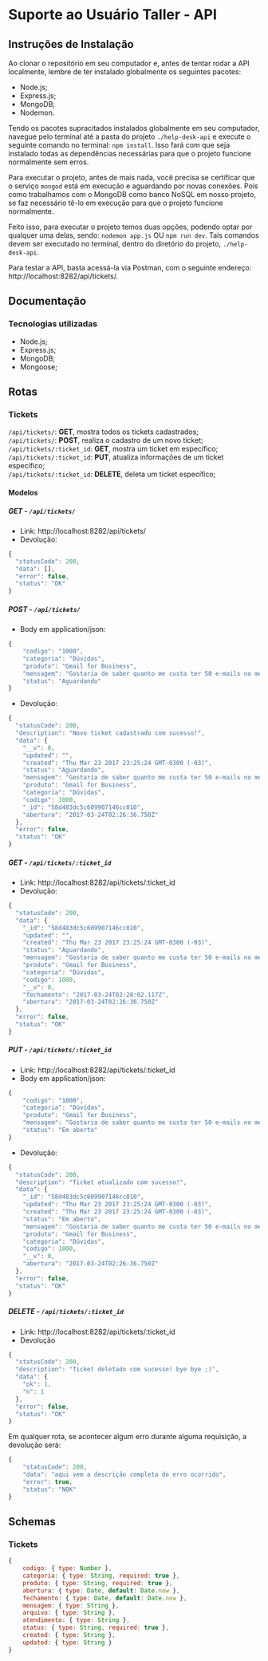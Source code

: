 # Suporte ao Usuário Taller - API

## Instruções de Instalação

Ao clonar o repositório em seu computador e, antes de tentar rodar a API localmente, lembre de ter instalado globalmente os seguintes pacotes:  

* Node.js;  
* Express.js;  
* MongoDB;  
* Nodemon.

Tendo os pacotes supracitados instalados globalmente em seu computador, navegue pelo terminal até a pasta do projeto `./help-desk-api` e execute o seguinte comando no terminal: `npm install`. Isso fará com que seja instalado todas as dependências necessárias para que o projeto funcione normalmente sem erros.  

Para executar o projeto, antes de mais nada, você precisa se certificar que o serviço `mongod` está em execução e aguardando por novas conexões. Pois como trabalhamos com o MongoDB como banco NoSQL em nosso projeto, se faz necessário tê-lo em execução para que o projeto funcione normalmente.

Feito isso, para executar o projeto temos duas opções, podendo optar por qualquer uma delas, sendo: `nodemon app.js` OU `npm run dev`. Tais comandos devem ser executado no terminal, dentro do diretório do projeto, `./help-desk-api`.

Para testar a API, basta acessá-la via Postman, com o seguinte endereço: http://localhost:8282/api/tickets/.


## Documentação

### Tecnologias utilizadas

* Node.js;  
* Express.js;  
* MongoDB;  
* Mongoose;


## Rotas

### Tickets

`/api/tickets/`: **GET**, mostra todos os tickets cadastrados;  
`/api/tickets/`: **POST**, realiza o cadastro de um novo ticket;  
`/api/tickets/:ticket_id`: **GET**, mostra um ticket em específico;  
`/api/tickets/:ticket_id`: **PUT**, atualiza informações de um ticket específico;  
`/api/tickets/:ticket_id`: **DELETE**, deleta um ticket específico;  


#### Modelos

##### GET - `/api/tickets/`

* Link: http://localhost:8282/api/tickets/  
* Devolução:

```js  
{
  "statusCode": 200,
  "data": [],
  "error": false,
  "status": "OK"
}
```


##### POST - `/api/tickets/`

* Body em application/json:  
```js  
{
	"codigo": "1000",
	"categoria": "Dúvidas",
	"produto": "Gmail for Business",
	"mensagem": "Gostaria de saber quanto me custa ter 50 e-mails no meu domínio, por gentileza.",
	"status": "Aguardando"
}
```

* Devolução:  

```js  
{
  "statusCode": 200,
  "description": "Novo ticket cadastrado com sucesso!",
  "data": {
    "__v": 0,
    "updated": "",
    "created": "Thu Mar 23 2017 23:25:24 GMT-0300 (-03)",
    "status": "Aguardando",
    "mensagem": "Gostaria de saber quanto me custa ter 50 e-mails no meu domínio, por gentileza.",
    "produto": "Gmail for Business",
    "categoria": "Dúvidas",
    "codigo": 1000,
    "_id": "58d483dc5c609907146cc010",
    "abertura": "2017-03-24T02:26:36.750Z"
  },
  "error": false,
  "status": "OK"
}
```


##### GET - `/api/tickets/:ticket_id`

* Link: http://localhost:8282/api/tickets/:ticket_id  
* Devolução:

```js  
{
  "statusCode": 200,
  "data": {
    "_id": "58d483dc5c609907146cc010",
    "updated": "",
    "created": "Thu Mar 23 2017 23:25:24 GMT-0300 (-03)",
    "status": "Aguardando",
    "mensagem": "Gostaria de saber quanto me custa ter 50 e-mails no meu domínio, por gentileza.",
    "produto": "Gmail for Business",
    "categoria": "Dúvidas",
    "codigo": 1000,
    "__v": 0,
    "fechamento": "2017-03-24T02:28:02.117Z",
    "abertura": "2017-03-24T02:26:36.750Z"
  },
  "error": false,
  "status": "OK"
}
```

##### PUT - `/api/tickets/:ticket_id`

* Link: http://localhost:8282/api/tickets/:ticket_id  
* Body em application/json:

```js  
{
	"codigo": "1000",
	"categoria": "Dúvidas",
	"produto": "Gmail for Business",
	"mensagem": "Gostaria de saber quanto me custa ter 50 e-mails no meu domínio, por gentileza.",
	"status": "Em aberto"
}
```

* Devolução:  

```js  
{
  "statusCode": 200,
  "description": "Ticket atualizado com sucesso!",
  "data": {
    "_id": "58d483dc5c609907146cc010",
    "updated": "Thu Mar 23 2017 23:25:24 GMT-0300 (-03)",
    "created": "Thu Mar 23 2017 23:25:24 GMT-0300 (-03)",
    "status": "Em aberto",
    "mensagem": "Gostaria de saber quanto me custa ter 50 e-mails no meu domínio, por gentileza.",
    "produto": "Gmail for Business",
    "categoria": "Dúvidas",
    "codigo": 1000,
    "__v": 0,
    "abertura": "2017-03-24T02:26:36.750Z"
  },
  "error": false,
  "status": "OK"
}
```

##### DELETE - `/api/tickets/:ticket_id`

* Link: http://localhost:8282/api/tickets/:ticket_id  
* Devolução

```js  
{
  "statusCode": 200,
  "description": "Ticket deletado com sucesso! bye bye ;)",
  "data": {
    "ok": 1,
    "n": 1
  },
  "error": false,
  "status": "OK"
}
```

Em qualquer rota, se acontecer algum erro durante alguma requisição, a devolução será:  

```js  
{
	"statusCode": 200,
	"data": "aqui vem a descrição completa do erro ocorrido",
	"error": true,
	"status": "NOK"
}
```


## Schemas

### Tickets

```js  
{
	codigo: { type: Number },
	categoria: { type: String, required: true },
	produto: { type: String, required: true },
	abertura: { type: Date, default: Date.now },
	fechamento: { type: Date, default: Date.now },
	mensagem: { type: String },
	arquivo: { type: String },
	atendimento: { type: String },
	status: { type: String, required: true },
	created: { type: String },
	updated: { type: String }
}
```
